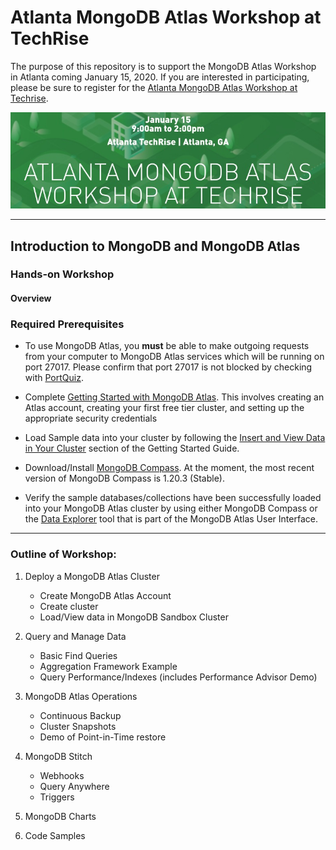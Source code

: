 # Atlanta MongoDB Atlas Workshop at TechRise
The purpose of this repository is to support the MongoDB Atlas Workshop in Atlanta coming January 15, 2020.  If you are interested in participating, please be sure to register
for the [Atlanta MongoDB Atlas Workshop at Techrise](https://atlmdbatlasworkshoptechrise.splashthat.com/). 

![](img/Atlanta_MongoDB_Atlas_Workshop_At_TechRise.jpg)

---

## Introduction to MongoDB and MongoDB Atlas
### Hands-on Workshop
#### Overview


### Required Prerequisites

* To use MongoDB Atlas, you **must** be able to make outgoing requests from your computer
to MongoDB Atlas services which will be running on port 27017.  Please confirm that port
27017 is not blocked by checking with [PortQuiz](http://portquiz.net:27017/).

* Complete [Getting Started with MongoDB Atlas](https://docs.atlas.mongodb.com/getting-started/). This involves creating an Atlas account, creating your first
free tier cluster, and setting up the appropriate security credentials

* Load Sample data into your cluster by following the [Insert and View Data in Your Cluster](https://docs.atlas.mongodb.com/tutorial/insert-data-into-your-cluster/)
section of the Getting Started Guide.

* Download/Install [MongoDB Compass](https://www.mongodb.com/products/compass).  At the moment,
the most recent version of MongoDB Compass is 1.20.3 (Stable).

* Verify the sample databases/collections have been successfully loaded into your
MongoDB Atlas cluster by using either MongoDB Compass or the [Data Explorer](https://docs.atlas.mongodb.com/data-explorer/index.html)
tool that is part of the MongoDB Atlas User Interface.

---

### Outline of Workshop:

1.  Deploy a MongoDB Atlas Cluster
    * Create MongoDB Atlas Account
    * Create cluster
    * Load/View data in MongoDB Sandbox Cluster
    
2.  Query and Manage Data
    * Basic Find Queries
    * Aggregation Framework Example
    * Query Performance/Indexes (includes Performance Advisor Demo)
    
3.  MongoDB Atlas Operations
    * Continuous Backup
    * Cluster Snapshots
    * Demo of Point-in-Time restore
    
4.  MongoDB Stitch
    * Webhooks
    * Query Anywhere
    * Triggers
    
5.  MongoDB Charts

6.  Code Samples